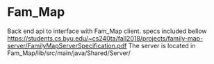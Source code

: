 # Fam_Map

Back end api to interface with Fam_Map client. 
specs included bellow
https://students.cs.byu.edu/~cs240ta/fall2018/projects/family-map-server/FamilyMapServerSpecification.pdf
The server is located in Fam_Map/lib/src/main/java/Shared/Server/
